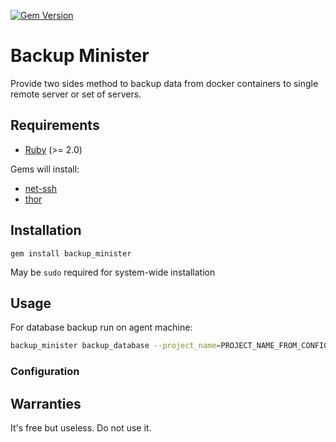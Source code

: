 [![Gem Version](https://badge.fury.io/rb/backup_minister.svg)](https://badge.fury.io/rb/backup_minister)

# Backup Minister
Provide two sides method to backup data from docker containers to single remote server or set of servers.

## Requirements
* [Ruby](https://www.ruby-lang.org/en/documentation/installation/) (>= 2.0)

Gems will install:
* [net-ssh](https://github.com/net-ssh/net-ssh)
* [thor](http://whatisthor.com/)

## Installation

`gem install backup_minister`

May be `sudo` required for system-wide installation

## Usage
For database backup run on agent machine:
```bash
backup_minister backup_database --project_name=PROJECT_NAME_FROM_CONFIG
```

### Configuration

## Warranties
It's free but useless. Do not use it.